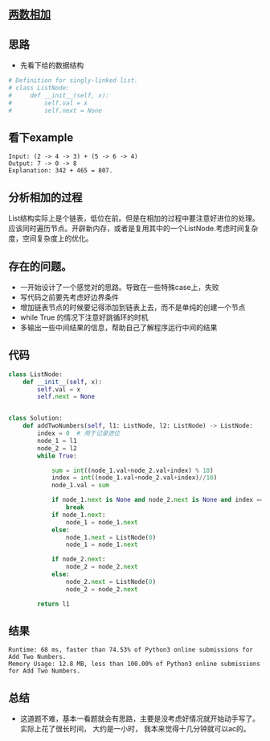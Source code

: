 ## [两数相加](https://leetcode.com/problems/add-two-numbers/)

## 思路
- 先看下给的数据结构
```python
# Definition for singly-linked list.
# class ListNode:
#     def __init__(self, x):
#         self.val = x
#         self.next = None
```
## 看下example
```
Input: (2 -> 4 -> 3) + (5 -> 6 -> 4)
Output: 7 -> 0 -> 8
Explanation: 342 + 465 = 807.
```
## 分析相加的过程
List结构实际上是个链表，低位在前。但是在相加的过程中要注意好进位的处理。应该同时遍历节点。开辟新内存，或者是复用其中的一个ListNode.考虑时间复杂度，空间复杂度上的优化。

## 存在的问题。
- 一开始设计了一个感觉对的思路。导致在一些特殊case上，失败
- 写代码之前要先考虑好边界条件
- 增加链表节点的时候要记得添加到链表上去，而不是单纯的创建一个节点
- while True 的情况下注意好跳循环的时机
- 多输出一些中间结果的信息，帮助自己了解程序运行中间的结果

## 代码
```python
class ListNode:
    def __init__(self, x):
        self.val = x
        self.next = None


class Solution:
    def addTwoNumbers(self, l1: ListNode, l2: ListNode) -> ListNode:
        index = 0  # 用于记录进位
        node_1 = l1
        node_2 = l2
        while True:

            sum = int((node_1.val+node_2.val+index) % 10)
            index = int((node_1.val+node_2.val+index)//10)
            node_1.val = sum

            if node_1.next is None and node_2.next is None and index == 0:
                break
            if node_1.next:
                node_1 = node_1.next
            else:
                node_1.next = ListNode(0)
                node_1 = node_1.next

            if node_2.next:
                node_2 = node_2.next
            else:
                node_2.next = ListNode(0)
                node_2 = node_2.next

        return l1
```
## 结果
```
Runtime: 68 ms, faster than 74.53% of Python3 online submissions for Add Two Numbers.
Memory Usage: 12.8 MB, less than 100.00% of Python3 online submissions for Add Two Numbers.
```

## 总结
- 这道题不难，基本一看题就会有思路，主要是没考虑好情况就开始动手写了。实际上花了很长时间， 大约是一小时， 我本来觉得十几分钟就可以ac的。